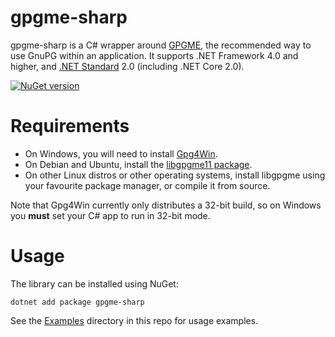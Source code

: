 gpgme-sharp
===========

gpgme-sharp is a C# wrapper around [GPGME](https://wiki.gnupg.org/APIs), the recommended way to use GnuPG within an application. It supports .NET Framework 4.0 and higher, and [.NET Standard](https://docs.microsoft.com/en-us/dotnet/standard/net-standard) 2.0 (including .NET Core 2.0).

[![NuGet version](http://img.shields.io/nuget/v/gpgme-sharp.svg)](https://www.nuget.org/packages/gpgme-sharp/)&nbsp;

Requirements
============

- On Windows, you will need to install [Gpg4Win](https://www.gpg4win.org). 
- On Debian and Ubuntu, install the [libgpgme11 package](https://packages.debian.org/stretch/libgpgme11).
- On other Linux distros or other operating systems, install libgpgme using your favourite package manager, or compile it from source. 

Note that Gpg4Win currently only distributes a 32-bit build, so on Windows you **must** set your C# app to run in 32-bit mode.

Usage
=====

The library can be installed using NuGet:
```
dotnet add package gpgme-sharp
```

See the [Examples](Examples/) directory in this repo for usage examples.

